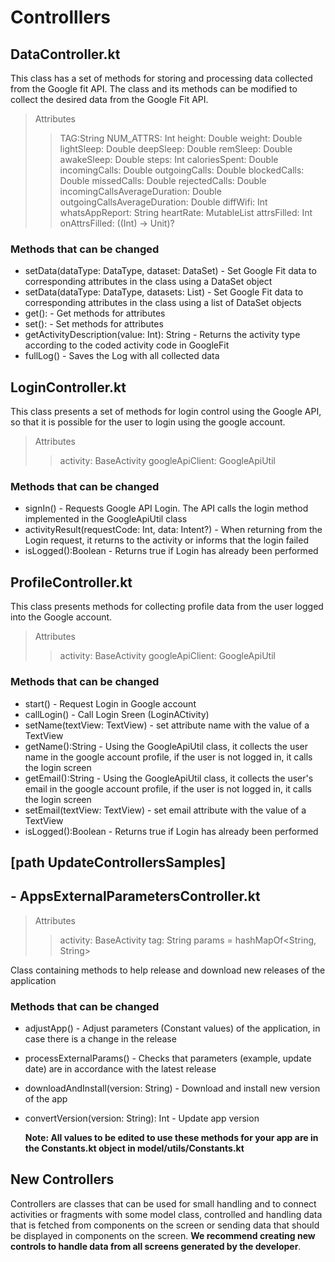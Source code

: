 # Controlllers

## DataController.kt

This class has a set of methods for storing and processing data collected from the Google fit API. The class and its methods can be modified to collect the desired data from the Google Fit API.

> Attributes
> > TAG:String
> > NUM_ATTRS: Int
> > height: Double
> > weight: Double
> > lightSleep: Double
> > deepSleep: Double
> > remSleep: Double
> > awakeSleep: Double
> > steps: Int
> > caloriesSpent: Double
> > incomingCalls: Double
> > outgoingCalls: Double
> > blockedCalls: Double
> > missedCalls: Double
> > rejectedCalls: Double
> > incomingCallsAverageDuration: Double
> > outgoingCallsAverageDuration: Double
> > diffWifi: Int
> > whatsAppReport: String
> > heartRate: MutableList<Double>
> > attrsFilled: Int
> > onAttrsFilled: ((Int) -> Unit)?

### Methods that can be changed

- setData(dataType: DataType, dataset: DataSet) - Set Google Fit data to corresponding attributes in the class using a DataSet object 
- setData(dataType: DataType, datasets: List<DataSet>)  -  Set Google Fit data to corresponding attributes in the class using a list of DataSet objects
- get<Attribute>():<Attribute Type> - Get methods for attributes 
- set<Attribute>():<Attribute Type> - Set methods for attributes
- getActivityDescription(value: Int): String - Returns the activity type according to the coded activity code in GoogleFit
- fullLog() - Saves the Log with all collected data

## LoginController.kt

This class presents a set of methods for login control using the Google API, so that it is possible for the user to login using the google account.

> Attributes
>> activity: BaseActivity
>> googleApiClient: GoogleApiUtil
  
### Methods that can be changed

- signIn() - Requests Google API Login. The API calls the login method implemented in the GoogleApiUtil class
- activityResult(requestCode: Int, data: Intent?) - When returning from the Login request, it returns to the activity or informs that the login failed
- isLogged():Boolean - Returns true if Login has already been performed

## ProfileController.kt
  
This class presents methods for collecting profile data from the user logged into the Google account.
  
> Attributes
>> activity: BaseActivity
>> googleApiClient: GoogleApiUtil
  
### Methods that can be changed
  
- start() - Request Login in Google account
- callLogin() - Call Login Sreen (LoginACtivity)
- setName(textView: TextView) - set attribute name with the value of a TextView
- getName():String - Using the GoogleApiUtil class, it collects the user name in the google account profile, if the user is not logged in, it calls the login screen
- getEmail():String - Using the GoogleApiUtil class, it collects the user's email in the google account profile, if the user is not logged in, it calls the login screen 
- setEmail(textView: TextView) - set email attribute with the value of a TextView
- isLogged():Boolean - Returns true if Login has already been performed

## [path UpdateControllersSamples] 

## - AppsExternalParametersController.kt
  
> Attributes
>> activity: BaseActivity
>> tag: String
>> params = hashMapOf<String, String>

Class containing methods to help release and download new releases of the application

### Methods that can be changed   

- adjustApp() - Adjust parameters (Constant values) of the application, in case there is a change in the release
- processExternalParams() - Checks that parameters (example, update date) are in accordance with the latest release
- downloadAndInstall(version: String) - Download and install new version of the app
- convertVersion(version: String): Int - Update app version
  
  <b>Note: All values to be edited to use these methods for your app are in the Constants.kt object in model/utils/Constants.kt</b>

## New Controllers

Controllers are classes that can be used for small handling and to connect activities or fragments with some model class, controlled and handling data that is fetched from components on the screen or sending data that should be displayed in components on the screen. <b>We recommend creating new controls to handle data from all screens generated by the developer</b>.
